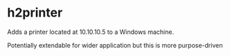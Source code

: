 # h2printer

Adds a printer located at 10.10.10.5 to a Windows machine.

Potentially extendable for wider application but this is more purpose-driven
